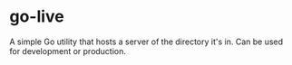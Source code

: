 # go-live

A simple Go utility that hosts a server of the directory it's in. Can be used for development or production.


